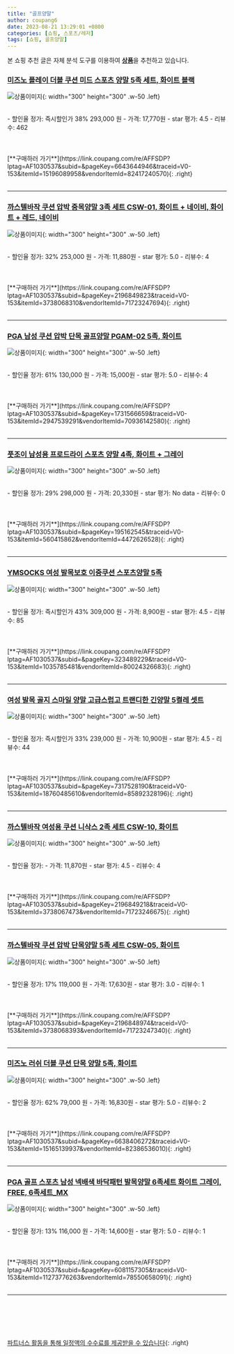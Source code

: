 ```yaml
---
title: "골프양말"
author: coupang6
date: 2023-08-21 13:29:01 +0800
categories: [쇼핑, 스포츠/레저]
tags: [쇼핑, 골프양말]
---
```


본 쇼핑 추천 글은 자체 분석 도구를 이용하여 [**상품**](https://link.coupang.com/a/bao1ui)을 추천하고 있습니다.

### [미즈노 플레이 더블 쿠션 미드 스포츠 양말 5족 세트, 화이트 블랙](https://link.coupang.com/re/AFFSDP?lptag=AF1030537&subid=&pageKey=6643644946&traceid=V0-153&itemId=15196089958&vendorItemId=82417240570)

![상품이미지](https://thumbnail9.coupangcdn.com/thumbnails/remote/230x230ex/image/retail/images/2022/07/14/17/0/99f9d943-a741-4846-8eda-cd3a6dc09e60.jpg){: width="300" height="300" .w-50 .left}


<br>
- 할인율 정가: 즉시할인가 38%  293,000   원
- 가격: 17,770원
- star 평가: 4.5
- 리뷰수: 462
<br>
<br>
<br>
<br>
[**구매하러 가기**](https://link.coupang.com/re/AFFSDP?lptag=AF1030537&subid=&pageKey=6643644946&traceid=V0-153&itemId=15196089958&vendorItemId=82417240570){: .right}
<br>
<br>

---

### [까스텔바작 쿠션 압박 중목양말 3족 세트 CSW-01, 화이트 + 네이비, 화이트 + 레드, 네이비](https://link.coupang.com/re/AFFSDP?lptag=AF1030537&subid=&pageKey=2196849823&traceid=V0-153&itemId=3738068310&vendorItemId=71723247694)

![상품이미지](https://thumbnail10.coupangcdn.com/thumbnails/remote/230x230ex/image/retail/images/2020/09/22/16/4/332aa573-916b-492c-a1b6-a5a4a4e5f36e.jpg){: width="300" height="300" .w-50 .left}


<br>
- 할인율 정가: 32%  253,000   원
- 가격: 11,880원
- star 평가: 5.0
- 리뷰수: 4
<br>
<br>
<br>
<br>
[**구매하러 가기**](https://link.coupang.com/re/AFFSDP?lptag=AF1030537&subid=&pageKey=2196849823&traceid=V0-153&itemId=3738068310&vendorItemId=71723247694){: .right}
<br>
<br>

---

### [PGA 남성 쿠션 압박 단목 골프양말 PGAM-02 5족, 화이트](https://link.coupang.com/re/AFFSDP?lptag=AF1030537&subid=&pageKey=1731566659&traceid=V0-153&itemId=2947539291&vendorItemId=70936142580)

![상품이미지](https://thumbnail10.coupangcdn.com/thumbnails/remote/230x230ex/image/retail/images/2020/06/12/19/8/4667fdf3-0e99-4aa2-b424-16628bf8ae56.jpg){: width="300" height="300" .w-50 .left}


<br>
- 할인율 정가: 61%  130,000   원
- 가격: 15,000원
- star 평가: 5.0
- 리뷰수: 4
<br>
<br>
<br>
<br>
[**구매하러 가기**](https://link.coupang.com/re/AFFSDP?lptag=AF1030537&subid=&pageKey=1731566659&traceid=V0-153&itemId=2947539291&vendorItemId=70936142580){: .right}
<br>
<br>

---

### [풋조이 남성용 프로드라이 스포츠 양말 4족, 화이트 + 그레이](https://link.coupang.com/re/AFFSDP?lptag=AF1030537&subid=&pageKey=195162545&traceid=V0-153&itemId=560415862&vendorItemId=4472626528)

![상품이미지](https://thumbnail9.coupangcdn.com/thumbnails/remote/230x230ex/image/retail/images/2019/03/07/17/4/f869130d-843c-4335-b68b-c7b7e367562f.jpg){: width="300" height="300" .w-50 .left}


<br>
- 할인율 정가: 29%  298,000   원
- 가격: 20,330원
- star 평가: No data
- 리뷰수: 0
<br>
<br>
<br>
<br>
[**구매하러 가기**](https://link.coupang.com/re/AFFSDP?lptag=AF1030537&subid=&pageKey=195162545&traceid=V0-153&itemId=560415862&vendorItemId=4472626528){: .right}
<br>
<br>

---

### [YMSOCKS 여성 발목보호 이중쿠션 스포츠양말 5족](https://link.coupang.com/re/AFFSDP?lptag=AF1030537&subid=&pageKey=323489229&traceid=V0-153&itemId=1035785481&vendorItemId=80024326683)

![상품이미지](https://thumbnail10.coupangcdn.com/thumbnails/remote/230x230ex/image/vendor_inventory/6bb2/abe047d9a0c73e6bd0a42eb33946227af03993ad2e24ad8ecf706a9cbcd5.jpg){: width="300" height="300" .w-50 .left}


<br>
- 할인율 정가: 즉시할인가 43%  309,000   원
- 가격: 8,900원
- star 평가: 4.5
- 리뷰수: 85
<br>
<br>
<br>
<br>
[**구매하러 가기**](https://link.coupang.com/re/AFFSDP?lptag=AF1030537&subid=&pageKey=323489229&traceid=V0-153&itemId=1035785481&vendorItemId=80024326683){: .right}
<br>
<br>

---

### [여성 발목 골지 스마일 양말 고급스럽고 트랜디한 긴양말 5켤레 셋트](https://link.coupang.com/re/AFFSDP?lptag=AF1030537&subid=&pageKey=7317528190&traceid=V0-153&itemId=18760485610&vendorItemId=85892328196)

![상품이미지](https://thumbnail9.coupangcdn.com/thumbnails/remote/230x230ex/image/vendor_inventory/ec59/db4bd59cc7908fbed15f60289b1c8a1399969557ae38c36b7da8acdc574c.jpg){: width="300" height="300" .w-50 .left}


<br>
- 할인율 정가: 즉시할인가 33%  239,000   원
- 가격: 10,900원
- star 평가: 4.5
- 리뷰수: 44
<br>
<br>
<br>
<br>
[**구매하러 가기**](https://link.coupang.com/re/AFFSDP?lptag=AF1030537&subid=&pageKey=7317528190&traceid=V0-153&itemId=18760485610&vendorItemId=85892328196){: .right}
<br>
<br>

---

### [까스텔바작 여성용 쿠션 니삭스 2족 세트 CSW-10, 화이트](https://link.coupang.com/re/AFFSDP?lptag=AF1030537&subid=&pageKey=2196849218&traceid=V0-153&itemId=3738067473&vendorItemId=71723246675)

![상품이미지](https://thumbnail6.coupangcdn.com/thumbnails/remote/230x230ex/image/retail/images/2020/09/22/16/4/76e2800b-9b78-411d-9b60-9e9a1267d03b.jpg){: width="300" height="300" .w-50 .left}


<br>
- 할인율 정가: 
- 가격: 11,870원
- star 평가: 4.5
- 리뷰수: 4
<br>
<br>
<br>
<br>
[**구매하러 가기**](https://link.coupang.com/re/AFFSDP?lptag=AF1030537&subid=&pageKey=2196849218&traceid=V0-153&itemId=3738067473&vendorItemId=71723246675){: .right}
<br>
<br>

---

### [까스텔바작 쿠션 압박 단목양말 5족 세트 CSW-05, 화이트](https://link.coupang.com/re/AFFSDP?lptag=AF1030537&subid=&pageKey=2196848974&traceid=V0-153&itemId=3738068393&vendorItemId=71723247340)

![상품이미지](https://thumbnail10.coupangcdn.com/thumbnails/remote/230x230ex/image/retail/images/147714966875870-f30251b1-3a47-4208-b3fd-cedbe2cead79.jpg){: width="300" height="300" .w-50 .left}


<br>
- 할인율 정가: 17%  119,000   원
- 가격: 17,630원
- star 평가: 3.0
- 리뷰수: 1
<br>
<br>
<br>
<br>
[**구매하러 가기**](https://link.coupang.com/re/AFFSDP?lptag=AF1030537&subid=&pageKey=2196848974&traceid=V0-153&itemId=3738068393&vendorItemId=71723247340){: .right}
<br>
<br>

---

### [미즈노 러쉬 더블 쿠션 단목 양말 5족, 화이트](https://link.coupang.com/re/AFFSDP?lptag=AF1030537&subid=&pageKey=6638406272&traceid=V0-153&itemId=15165139937&vendorItemId=82386536010)

![상품이미지](https://thumbnail8.coupangcdn.com/thumbnails/remote/230x230ex/image/retail/images/2022/07/12/10/6/a68d97e1-b48c-43d0-8c66-374cd08253f9.jpg){: width="300" height="300" .w-50 .left}


<br>
- 할인율 정가: 62%  79,000   원
- 가격: 16,830원
- star 평가: 5.0
- 리뷰수: 2
<br>
<br>
<br>
<br>
[**구매하러 가기**](https://link.coupang.com/re/AFFSDP?lptag=AF1030537&subid=&pageKey=6638406272&traceid=V0-153&itemId=15165139937&vendorItemId=82386536010){: .right}
<br>
<br>

---

### [PGA 골프 스포츠 남성 넥배색 바닥패턴 발목양말 6족세트 화이트 그레이, FREE, 6족세트_MX](https://link.coupang.com/re/AFFSDP?lptag=AF1030537&subid=&pageKey=6081157305&traceid=V0-153&itemId=11273776263&vendorItemId=78550658091)

![상품이미지](https://thumbnail10.coupangcdn.com/thumbnails/remote/230x230ex/image/vendor_inventory/7297/2425509315541e6ab8fbbe6031d2ac1d14b8059a80dc9f976b925470b319.jpg){: width="300" height="300" .w-50 .left}


<br>
- 할인율 정가: 13%  116,000   원
- 가격: 14,600원
- star 평가: 5.0
- 리뷰수: 1
<br>
<br>
<br>
<br>
[**구매하러 가기**](https://link.coupang.com/re/AFFSDP?lptag=AF1030537&subid=&pageKey=6081157305&traceid=V0-153&itemId=11273776263&vendorItemId=78550658091){: .right}
<br>
<br>

---
<br><br><br><br><br> [파트너스 활동을 통해 일정액의 수수료를 제공받을 수 있습니다](https://link.coupang.com/a/bao1ui){: .right}